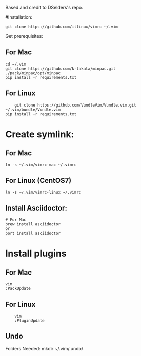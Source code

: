 
Based and credit to DSelders's repo.

#Installation:

	git clone https://github.com/itlinux/vimrc ~/.vim

Get prerequisites:

## For Mac
	cd ~/.vim
	git clone https://github.com/k-takata/minpac.git ./pack/minpac/opt/minpac
	pip install -r requirements.txt

## For Linux
    	git clone https://github.com/VundleVim/Vundle.vim.git ~/.vim/bundle/Vundle.vim
	pip install -r requirements.txt

# Create symlink:

## For Mac
	ln -s ~/.vim/vimrc-mac ~/.vimrc

## For Linux (CentOS7)
	ln -s ~/.vim/vimrc-linux ~/.vimrc

## Install Asciidoctor:

	# For Mac
	brew install asciidoctor
	or
	port install asciidoctor

# Install plugins

## For Mac
	vim
	:PackUpdate
## For Linux
        vim
        :PluginUpdate

## Undo
  Folders Needed:
  mkdir ~/.vim/.undo/
